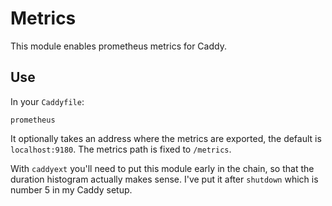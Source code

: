 # Metrics

This module enables prometheus metrics for Caddy.

## Use

In your `Caddyfile`:

~~~
prometheus
~~~

It optionally takes an address where the metrics are exported, the default
is `localhost:9180`. The metrics path is fixed to `/metrics`.

With `caddyext` you'll need to put this module early in the chain, so that
the duration histogram actually makes sense. I've put it after `shutdown` which
is number 5 in my Caddy setup.
